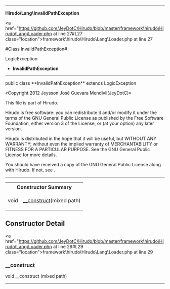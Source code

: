 
- - -

**Hirudo\Lang\InvalidPathException**


<a href="https://github.com/JeyDotC/Hirudo/blob/master/framework\hirudo\Hirudo\Lang\Loader.php at line 27#L27 class="location">framework\hirudo\Hirudo\Lang\Loader.php at line 27</a>

#Class InvalidPathException#

LogicException
* **InvalidPathException**




- - -

<p class="signature">public  class **InvalidPathException**
extends LogicException

</p>

<div class="comment" id="overview_description"><p>«Copyright 2012 Jeysson José Guevara Mendivil(JeyDotC)»</p><p>This file is part of Hirudo.</p><p>Hirudo is free software: you can redistribute it and/or modify
it under the terms of the GNU General Public License as published by
the Free Software Foundation, either version 3 of the License, or
(at your option) any later version.</p><p>Hirudo is distributed in the hope that it will be useful,
but WITHOUT ANY WARRANTY; without even the implied warranty of
MERCHANTABILITY or FITNESS FOR A PARTICULAR PURPOSE.  See the
GNU General Public License for more details.</p><p>You should have received a copy of the GNU General Public License
along with Hirudo.  If not, see <http://www.gnu.org/licenses/>.</p></div>



- - -

<table id="summary_constructor">
<tr><th colspan="2">Constructor Summary</th></tr>
<tr>
<td><span class='k'></span> <span class='nx'>void</span></td>
<td class="description"><p class="name"><a href="#__construct">__construct</a>(mixed path)</p></td>
</tr>
</table>

<h2 id="detail_method">Constructor Detail</h2>

<a href="https://github.com/JeyDotC/Hirudo/blob/master/framework\hirudo\Hirudo\Lang\Loader.php at line 29#L29 class="location">framework\hirudo\Hirudo\Lang\Loader.php at line 29</a>

<h3 id="__construct">__construct</h3>
<span class='k'></span> <span class='nx'>void</span> <span class='nf'>__construct</span> (mixed path)

<div class="details">
</div>

- - -

